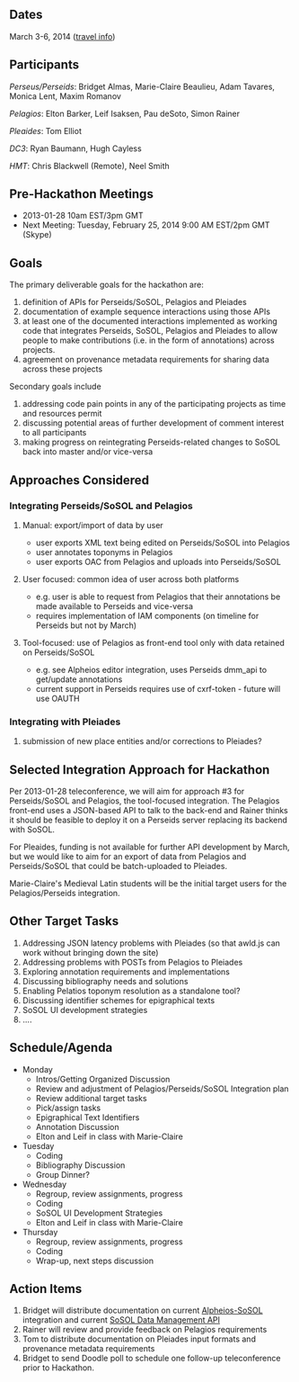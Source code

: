 ## Dates

March 3-6, 2014 ([travel info](http://sites.tufts.edu/perseids/march-hackathon-named-entity-annotation/))

## Participants

_Perseus/Perseids_: Bridget Almas, Marie-Claire Beaulieu, Adam Tavares, Monica Lent, Maxim Romanov

_Pelagios_: Elton Barker, Leif Isaksen, Pau deSoto, Simon Rainer

_Pleaides_: Tom Elliot

_DC3_: Ryan Baumann, Hugh Cayless

_HMT_: Chris Blackwell (Remote), Neel Smith

## Pre-Hackathon Meetings

* 2013-01-28 10am EST/3pm GMT 
* Next Meeting: Tuesday, February 25, 2014 9:00 AM EST/2pm GMT (Skype)

## Goals

The primary deliverable goals for the hackathon are:

1. definition of APIs for Perseids/SoSOL, Pelagios and Pleiades
2. documentation of example sequence interactions using those APIs
3. at least one of the documented interactions implemented as working code that  integrates Perseids, SoSOL, Pelagios and Pleiades to allow people to make contributions (i.e. in the form of annotations) across projects. 
4. agreement on provenance metadata requirements for sharing data across these projects

Secondary goals include 
1. addressing code pain points in any of the participating projects as time and resources permit
2. discussing potential areas of further development of comment interest to all participants
3. making progress on reintegrating Perseids-related changes to SoSOL back into master and/or vice-versa

## Approaches Considered

### Integrating Perseids/SoSOL and Pelagios

1. Manual: export/import of data by user
    * user exports XML text being edited on Perseids/SoSOL into Pelagios
    * user annotates toponyms in Pelagios
    * user exports OAC from Pelagios and uploads into Perseids/SoSOL

2. User focused: common idea of user across both platforms 
    * e.g. user is able to request from Pelagios that their annotations be made available to Perseids and vice-versa
    * requires implementation of IAM components (on timeline for Perseids but not by March)

3. Tool-focused: use of Pelagios as front-end tool only with data retained on Perseids/SoSOL
    * e.g. see Alpheios editor integration, uses Perseids dmm_api to get/update annotations
    * current support in Perseids requires use of cxrf-token - future will use OAUTH

### Integrating with Pleiades

1. submission of new place entities and/or corrections to Pleiades?

## Selected Integration Approach for Hackathon

Per 2013-01-28 teleconference, we will aim for approach #3 for Perseids/SoSOL and Pelagios, the tool-focused integration. The Pelagios front-end uses a JSON-based API to talk to the back-end and Rainer thinks it should be feasible to deploy it on a Perseids server replacing its backend with SoSOL.  

For Pleaides, funding is not available for further API development by March, but we would like to aim for an export of data from Pelagios and Perseids/SoSOL that could be batch-uploaded to Pleiades.

Marie-Claire's Medieval Latin students will be the initial target users for the Pelagios/Perseids integration.

## Other Target Tasks

1. Addressing JSON latency problems with Pleiades (so that awld.js can work without bringing down the site)
2. Addressing problems with POSTs from Pelagios to Pleiades
3. Exploring annotation requirements and implementations
4. Discussing bibliography needs and solutions
5. Enabling Pelatios toponym resolution as a standalone tool?
6. Discussing identifier schemes for epigraphical texts
7. SoSOL UI development strategies
8. ....

## Schedule/Agenda

* Monday
    * Intros/Getting Organized Discussion
    * Review and adjustment of Pelagios/Perseids/SoSOL Integration plan
    * Review additional target tasks
    * Pick/assign tasks
    * Epigraphical Text Identifiers
    * Annotation Discussion
    * Elton and Leif in class with Marie-Claire
* Tuesday
    * Coding
    * Bibliography Discussion
    * Group Dinner?
* Wednesday
    * Regroup, review assignments, progress
    * Coding
    * SoSOL UI Development Strategies
    * Elton and Leif in class with Marie-Claire
* Thursday
    * Regroup, review assignments, progress
    * Coding
    * Wrap-up, next steps discussion


## Action Items
1. Bridget will distribute documentation on current [Alpheios-SoSOL](https://github.com/PerseusDL/perseids_docs/wiki/Alpheios-Integration) integration and current [SoSOL Data Management API](https://github.com/PerseusDL/perseids_docs/wiki/Data-Management-Module)
2. Rainer will review and provide feedback on Pelagios requirements
3. Tom to distribute documentation on Pleiades input formats and provenance metadata requirements
4. Bridget to send Doodle poll to schedule one follow-up teleconference prior to Hackathon.

